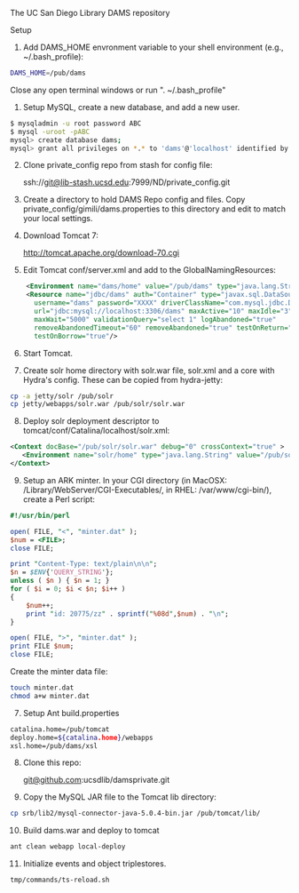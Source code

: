 The UC San Diego Library DAMS repository

Setup

1. Add DAMS_HOME envronment variable to your shell environment (e.g., ~/.bash_profile):
``` sh
DAMS_HOME=/pub/dams
```

Close any open terminal windows or run ". ~/.bash_profile"

1. Setup MySQL, create a new database, and add a new user.
``` sh
$ mysqladmin -u root password ABC
$ mysql -uroot -pABC
mysql> create database dams;
mysql> grant all privileges on *.* to 'dams'@'localhost' identified by 'XYZ';
```

2. Clone private_config repo from stash for config file:

    ssh://git@lib-stash.ucsd.edu:7999/ND/private_config.git

3. Create a directory to hold DAMS Repo config and files.  Copy private_config/gimili/dams.properties to this directory and edit to match your local settings.

4. Download Tomcat 7:

    http://tomcat.apache.org/download-70.cgi

5. Edit Tomcat conf/server.xml and add to the GlobalNamingResources:
``` xml
    <Environment name="dams/home" value="/pub/dams" type="java.lang.String"/>
    <Resource name="jdbc/dams" auth="Container" type="javax.sql.DataSource"
      username="dams" password="XXXX" driverClassName="com.mysql.jdbc.Driver"
      url="jdbc:mysql://localhost:3306/dams" maxActive="10" maxIdle="3"
      maxWait="5000" validationQuery="select 1" logAbandoned="true"
      removeAbandonedTimeout="60" removeAbandoned="true" testOnReturn="true"
      testOnBorrow="true"/>
```
6. Start Tomcat.

7. Create solr home directory with solr.war file, solr.xml and a core with
   Hydra's config.  These can be copied from hydra-jetty:
``` sh
cp -a jetty/solr /pub/solr
cp jetty/webapps/solr.war /pub/solr/solr.war
```

8. Deploy solr deployment descriptor to tomcat/conf/Catalina/localhost/solr.xml:
```xml
<Context docBase="/pub/solr/solr.war" debug="0" crossContext="true" >
   <Environment name="solr/home" type="java.lang.String" value="/pub/solr" override="true" />
</Context>
```

9. Setup an ARK minter.  In your CGI directory (in MacOSX: /Library/WebServer/CGI-Executables/, in RHEL: /var/www/cgi-bin/), create a Perl script:
```perl
#!/usr/bin/perl

open( FILE, "<", "minter.dat" );
$num = <FILE>;
close FILE;

print "Content-Type: text/plain\n\n";
$n = $ENV{'QUERY_STRING'};
unless ( $n ) { $n = 1; }
for ( $i = 0; $i < $n; $i++ )
{
    $num++;
    print "id: 20775/zz" . sprintf("%08d",$num) . "\n";
}

open( FILE, ">", "minter.dat" );
print FILE $num;
close FILE;
```

Create the minter data file:
``` sh
touch minter.dat
chmod a+w minter.dat
```

7. Setup Ant build.properties
``` sh
catalina.home=/pub/tomcat
deploy.home=${catalina.home}/webapps
xsl.home=/pub/dams/xsl
```

8. Clone this repo:

    git@github.com:ucsdlib/damsprivate.git

9. Copy the MySQL JAR file to the Tomcat lib directory:
``` sh
cp srb/lib2/mysql-connector-java-5.0.4-bin.jar /pub/tomcat/lib/
```

10. Build dams.war and deploy to tomcat
``` sh
ant clean webapp local-deploy
```

11. Initialize events and object triplestores.
``` sh
tmp/commands/ts-reload.sh
```
